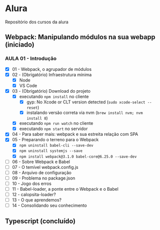 # Alura
Repositório dos cursos da alura

## Webpack: Manipulando módulos na sua webapp (iniciado)
### AULA 01 - Introdução
- [x] 01 - Webpack, o agrupador de módulos
- [x] 02 - (Obrigatório) Infraestrutura mínima
  - [x] Node
  - [x] VS Code
- [x] 03 - (Obrigatório) Download do projeto
    - [x] executando `npm install` no cliente
        - [x] gyp: No Xcode or CLT version detected (`sudo xcode-select --reset`)
        - [x] instalando versão correta via nvm (`brew install nvm; nvm install 8`)
    - [x] executando `npm run watch` no cliente
    - [x] executando `npm start` no servidor
- [x] 04 - Para saber mais: webpack e sua estreita relação com SPA
- [x] 05 - Preparando o terreno para o Webpack
    - [x] `npm uninstall babel-cli --save-dev`
    - [x] `npm uninstall systemjs --save`
    - [x] `npm install webpack@3.1.0 babel-core@6.25.0 --save-dev`
- [ ] 06 - Sobre Webpack e Babel
- [ ] 07 - O temível webpack.config.js
- [ ] 08 - Arquivo de configuração
- [ ] 09 - Problema no package.json
- [ ] 10 - Jogo dos erros
- [ ] 11 - Babel-loader, a ponte entre o Webpack e o Babel
- [ ] 12 - calopsita-loader?
- [ ] 13 - O que aprendemos?
- [ ] 14 - Consolidando seu conhecimento

## Typescript (concluído)
